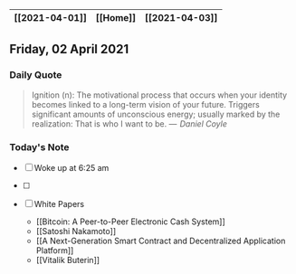 | [[2021-04-01]] | [[Home]] | [[2021-04-03]] |
| :------------: | :------: | :------------: |

## Friday, 02 April 2021

### Daily Quote
> Ignition (n): The motivational process that occurs when your identity becomes linked to a long-term vision of your future. Triggers significant amounts of unconscious energy; usually marked by the realization: That is who I want to be.
> &mdash; <cite> Daniel Coyle</cite>

### Today's Note

- [ ] Woke up at 6:25 am
- [ ] 

- [ ] White Papers
	- [[Bitcoin: A Peer-to-Peer Electronic Cash System]]
	- [[Satoshi Nakamoto]]
	- [[A Next-Generation Smart Contract and Decentralized Application Platform]]
	- [[Vitalik Buterin]]